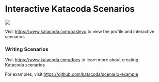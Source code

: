 # Interactive Katacoda Scenarios

[![](http://shields.katacoda.com/katacoda/basteyu/count.svg)](https://www.katacoda.com/basteyu "Get your profile on Katacoda.com")

Visit https://www.katacoda.com/basteyu to view the profile and interactive scenarios

### Writing Scenarios
Visit https://www.katacoda.com/docs to learn more about creating Katacoda scenarios

For examples, visit https://github.com/katacoda/scenario-example
